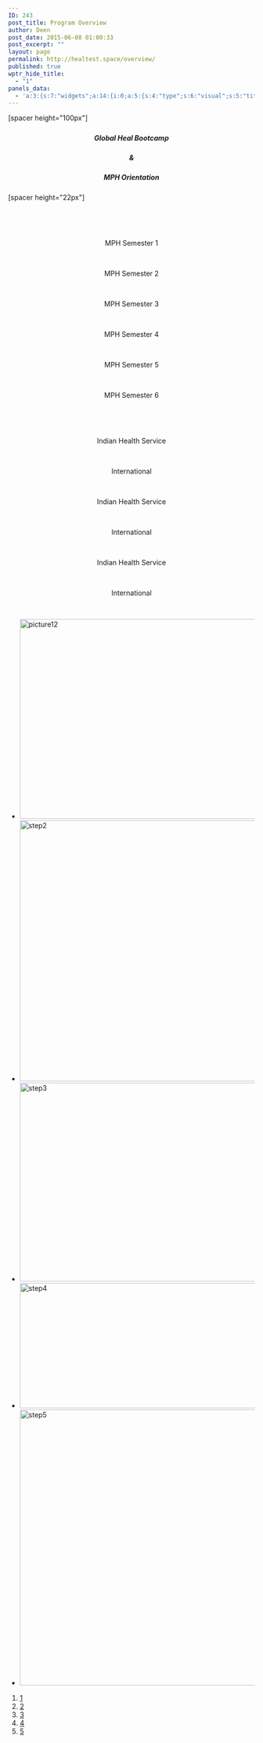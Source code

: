 ```yaml
---
ID: 243
post_title: Program Overview
author: Deen
post_date: 2015-06-08 01:00:33
post_excerpt: ""
layout: page
permalink: http://healtest.space/overview/
published: true
wptr_hide_title:
  - "1"
panels_data:
  - 'a:3:{s:7:"widgets";a:14:{i:0;a:5:{s:4:"type";s:6:"visual";s:5:"title";s:0:"";s:4:"text";s:182:"<p>[spacer height="100px"]</p><h5 style="text-align: center;"> </h5><h5 style="text-align: center;">Our Program</h5><p> </p><p> </p><p> </p><p>[spacer height="22px"]</p><p> </p>";s:6:"filter";s:1:"1";s:11:"panels_info";a:5:{s:5:"class";s:30:"WP_Widget_Black_Studio_TinyMCE";s:4:"grid";i:0;s:4:"cell";i:0;s:2:"id";i:0;s:5:"style";a:3:{s:10:"background";s:7:"#127e9b";s:27:"background_image_attachment";i:804;s:18:"background_display";s:5:"cover";}}}i:1;a:5:{s:4:"type";s:6:"visual";s:5:"title";s:0:"";s:4:"text";s:58:"<p> </p><p style="text-align: center;">MPH Semester 1</p>";s:6:"filter";s:1:"1";s:11:"panels_info";a:6:{s:5:"class";s:30:"WP_Widget_Black_Studio_TinyMCE";s:3:"raw";b:0;s:4:"grid";i:0;s:4:"cell";i:1;s:2:"id";i:1;s:5:"style";a:2:{s:10:"background";s:7:"#129bba";s:18:"background_display";s:6:"center";}}}i:2;a:5:{s:4:"type";s:6:"visual";s:5:"title";s:0:"";s:4:"text";s:58:"<p> </p><p style="text-align: center;">MPH Semester 2</p>";s:6:"filter";s:1:"1";s:11:"panels_info";a:6:{s:5:"class";s:30:"WP_Widget_Black_Studio_TinyMCE";s:3:"raw";b:0;s:4:"grid";i:0;s:4:"cell";i:1;s:2:"id";i:2;s:5:"style";a:2:{s:10:"background";s:7:"#129bba";s:18:"background_display";s:6:"center";}}}i:3;a:5:{s:4:"type";s:6:"visual";s:5:"title";s:0:"";s:4:"text";s:58:"<p> </p><p style="text-align: center;">MPH Semester 3</p>";s:6:"filter";s:1:"1";s:11:"panels_info";a:6:{s:5:"class";s:30:"WP_Widget_Black_Studio_TinyMCE";s:3:"raw";b:0;s:4:"grid";i:0;s:4:"cell";i:1;s:2:"id";i:3;s:5:"style";a:2:{s:10:"background";s:7:"#129bba";s:18:"background_display";s:6:"center";}}}i:4;a:5:{s:4:"type";s:6:"visual";s:5:"title";s:0:"";s:4:"text";s:58:"<p> </p><p style="text-align: center;">MPH Semester 4</p>";s:6:"filter";s:1:"1";s:11:"panels_info";a:6:{s:5:"class";s:30:"WP_Widget_Black_Studio_TinyMCE";s:3:"raw";b:0;s:4:"grid";i:0;s:4:"cell";i:1;s:2:"id";i:4;s:5:"style";a:2:{s:10:"background";s:7:"#129bba";s:18:"background_display";s:6:"center";}}}i:5;a:5:{s:4:"type";s:6:"visual";s:5:"title";s:0:"";s:4:"text";s:58:"<p> </p><p style="text-align: center;">MPH Semester 5</p>";s:6:"filter";s:1:"1";s:11:"panels_info";a:6:{s:5:"class";s:30:"WP_Widget_Black_Studio_TinyMCE";s:3:"raw";b:0;s:4:"grid";i:0;s:4:"cell";i:1;s:2:"id";i:5;s:5:"style";a:2:{s:10:"background";s:7:"#129bba";s:18:"background_display";s:6:"center";}}}i:6;a:5:{s:4:"type";s:6:"visual";s:5:"title";s:0:"";s:4:"text";s:67:"<p> </p><p style="text-align: center;">MPH Semester 6</p><p> </p>";s:6:"filter";s:1:"1";s:11:"panels_info";a:6:{s:5:"class";s:30:"WP_Widget_Black_Studio_TinyMCE";s:3:"raw";b:0;s:4:"grid";i:0;s:4:"cell";i:1;s:2:"id";i:6;s:5:"style";a:2:{s:10:"background";s:7:"#129bba";s:18:"background_display";s:6:"center";}}}i:7;a:5:{s:4:"type";s:6:"visual";s:5:"title";s:0:"";s:4:"text";s:65:"<p> </p><p style="text-align: center;">Indian Health Service</p>";s:6:"filter";s:1:"1";s:11:"panels_info";a:6:{s:5:"class";s:30:"WP_Widget_Black_Studio_TinyMCE";s:3:"raw";b:0;s:4:"grid";i:0;s:4:"cell";i:2;s:2:"id";i:7;s:5:"style";a:2:{s:10:"background";s:7:"#ededed";s:18:"background_display";s:6:"center";}}}i:8;a:5:{s:4:"type";s:6:"visual";s:5:"title";s:0:"";s:4:"text";s:57:"<p> </p><p style="text-align: center;">International</p>";s:6:"filter";s:1:"1";s:11:"panels_info";a:6:{s:5:"class";s:30:"WP_Widget_Black_Studio_TinyMCE";s:3:"raw";b:0;s:4:"grid";i:0;s:4:"cell";i:2;s:2:"id";i:8;s:5:"style";a:2:{s:10:"background";s:7:"#ededed";s:18:"background_display";s:6:"center";}}}i:9;a:5:{s:4:"type";s:6:"visual";s:5:"title";s:0:"";s:4:"text";s:65:"<p> </p><p style="text-align: center;">Indian Health Service</p>";s:6:"filter";s:1:"1";s:11:"panels_info";a:6:{s:5:"class";s:30:"WP_Widget_Black_Studio_TinyMCE";s:3:"raw";b:0;s:4:"grid";i:0;s:4:"cell";i:2;s:2:"id";i:9;s:5:"style";a:2:{s:10:"background";s:7:"#ededed";s:18:"background_display";s:6:"center";}}}i:10;a:5:{s:4:"type";s:6:"visual";s:5:"title";s:0:"";s:4:"text";s:57:"<p> </p><p style="text-align: center;">International</p>";s:6:"filter";s:1:"1";s:11:"panels_info";a:6:{s:5:"class";s:30:"WP_Widget_Black_Studio_TinyMCE";s:3:"raw";b:0;s:4:"grid";i:0;s:4:"cell";i:2;s:2:"id";i:10;s:5:"style";a:2:{s:10:"background";s:7:"#ededed";s:18:"background_display";s:6:"center";}}}i:11;a:5:{s:4:"type";s:6:"visual";s:5:"title";s:0:"";s:4:"text";s:65:"<p> </p><p style="text-align: center;">Indian Health Service</p>";s:6:"filter";s:1:"1";s:11:"panels_info";a:6:{s:5:"class";s:30:"WP_Widget_Black_Studio_TinyMCE";s:3:"raw";b:0;s:4:"grid";i:0;s:4:"cell";i:2;s:2:"id";i:11;s:5:"style";a:2:{s:10:"background";s:7:"#ededed";s:18:"background_display";s:6:"center";}}}i:12;a:5:{s:4:"type";s:6:"visual";s:5:"title";s:0:"";s:4:"text";s:66:"<p> </p><p style="text-align: center;">International</p><p> </p>";s:6:"filter";s:1:"1";s:11:"panels_info";a:6:{s:5:"class";s:30:"WP_Widget_Black_Studio_TinyMCE";s:3:"raw";b:0;s:4:"grid";i:0;s:4:"cell";i:2;s:2:"id";i:12;s:5:"style";a:2:{s:10:"background";s:7:"#ededed";s:18:"background_display";s:6:"center";}}}i:13;a:7:{s:6:"frames";a:5:{i:0;a:5:{s:17:"background_videos";a:1:{i:0;a:4:{s:4:"file";s:0:"";s:3:"url";s:0:"";s:6:"format";s:9:"video/mp4";s:6:"height";s:0:"";}}s:16:"background_image";s:0:"";s:21:"background_image_type";s:5:"cover";s:16:"foreground_image";s:3:"556";s:3:"url";s:0:"";}i:1;a:5:{s:17:"background_videos";a:1:{i:0;a:4:{s:4:"file";s:0:"";s:3:"url";s:0:"";s:6:"format";s:9:"video/mp4";s:6:"height";s:0:"";}}s:16:"background_image";s:0:"";s:21:"background_image_type";s:5:"cover";s:16:"foreground_image";s:3:"786";s:3:"url";s:0:"";}i:2;a:5:{s:17:"background_videos";a:1:{i:0;a:4:{s:4:"file";s:0:"";s:3:"url";s:0:"";s:6:"format";s:9:"video/mp4";s:6:"height";s:0:"";}}s:16:"background_image";s:0:"";s:21:"background_image_type";s:5:"cover";s:16:"foreground_image";s:3:"787";s:3:"url";s:0:"";}i:3;a:5:{s:17:"background_videos";a:1:{i:0;a:4:{s:4:"file";s:0:"";s:3:"url";s:0:"";s:6:"format";s:9:"video/mp4";s:6:"height";s:0:"";}}s:16:"background_image";s:0:"";s:21:"background_image_type";s:5:"cover";s:16:"foreground_image";s:3:"788";s:3:"url";s:0:"";}i:4;a:5:{s:17:"background_videos";a:1:{i:0;a:4:{s:4:"file";s:0:"";s:3:"url";s:0:"";s:6:"format";s:9:"video/mp4";s:6:"height";s:0:"";}}s:16:"background_image";s:0:"";s:21:"background_image_type";s:5:"cover";s:16:"foreground_image";s:3:"789";s:3:"url";s:0:"";}}s:5:"speed";i:800;s:7:"timeout";i:8000;s:13:"nav_color_hex";s:7:"#070707";s:9:"nav_style";s:4:"thin";s:8:"nav_size";i:25;s:11:"panels_info";a:6:{s:5:"class";s:31:"SiteOrigin_Widget_Slider_Widget";s:3:"raw";b:0;s:4:"grid";i:0;s:4:"cell";i:3;s:2:"id";i:13;s:5:"style";a:3:{s:7:"padding";s:4:"20px";s:10:"background";s:7:"#ffffff";s:18:"background_display";s:4:"tile";}}}}s:5:"grids";a:1:{i:0;a:2:{s:5:"cells";i:4;s:5:"style";a:3:{s:11:"row_stretch";s:14:"full-stretched";s:10:"background";s:7:"#ffffff";s:18:"background_display";s:4:"tile";}}}s:10:"grid_cells";a:4:{i:0;a:2:{s:4:"grid";i:0;s:6:"weight";d:0.2465317919077534558613962190065649338066577911376953125;}i:1;a:2:{s:4:"grid";i:0;s:6:"weight";d:0.1378612716768621293539354155655018985271453857421875;}i:2;a:2:{s:4:"grid";i:0;s:6:"weight";d:0.128612716762871392983669238674337975680828094482421875;}i:3;a:2:{s:4:"grid";i:0;s:6:"weight";d:0.486994219652512938534272279866854660212993621826171875;}}}'
---
```

[spacer height="100px"]
<h5 style="text-align: center;"></h5>
<h5 style="text-align: center;">Global Heal Bootcamp</h5>
<h5 style="text-align: center;">&amp;</h5>
<h5 style="text-align: center;">MPH Orientation</h5>
[spacer height="22px"]

&nbsp;

&nbsp;
<p style="text-align: center;">MPH Semester 1</p>
&nbsp;
<p style="text-align: center;">MPH Semester 2</p>
&nbsp;
<p style="text-align: center;">MPH Semester 3</p>
&nbsp;
<p style="text-align: center;">MPH Semester 4</p>
&nbsp;
<p style="text-align: center;">MPH Semester 5</p>
&nbsp;
<p style="text-align: center;">MPH Semester 6</p>
&nbsp;

&nbsp;
<p style="text-align: center;">Indian Health Service</p>
&nbsp;
<p style="text-align: center;">International</p>
&nbsp;
<p style="text-align: center;">Indian Health Service</p>
&nbsp;
<p style="text-align: center;">International</p>
&nbsp;
<p style="text-align: center;">Indian Health Service</p>
&nbsp;
<p style="text-align: center;">International</p>
&nbsp;
<ul class="sow-slider-images" data-settings="{&quot;pagination&quot;:true,&quot;speed&quot;:800,&quot;timeout&quot;:8000}">
	<li class="sow-slider-image sow-slider-image-cover" style="background-image: url();"><img class="attachment-full" src="http://healtest.space/wp-content/uploads/2015/06/picture12.png" alt="picture12" width="729" height="407" /></li>
	<li class="sow-slider-image sow-slider-image-cover" style="background-image: url();"><img class="attachment-full" src="http://healtest.space/wp-content/uploads/2015/06/step2.png" alt="step2" width="767" height="532" /></li>
	<li class="sow-slider-image sow-slider-image-cover" style="background-image: url();"><img class="attachment-full" src="http://healtest.space/wp-content/uploads/2015/06/step3.png" alt="step3" width="903" height="405" /></li>
	<li class="sow-slider-image sow-slider-image-cover" style="background-image: url();"><img class="attachment-full" src="http://healtest.space/wp-content/uploads/2015/06/step4.png" alt="step4" width="847" height="255" /></li>
	<li class="sow-slider-image sow-slider-image-cover" style="background-image: url();"><img class="attachment-full" src="http://healtest.space/wp-content/uploads/2015/06/step5.png" alt="step5" width="931" height="562" /></li>
</ul>
<ol class="sow-slider-pagination">
	<li><a href="#" data-goto="0">1</a></li>
	<li><a href="#" data-goto="1">2</a></li>
	<li><a href="#" data-goto="2">3</a></li>
	<li><a href="#" data-goto="3">4</a></li>
	<li><a href="#" data-goto="4">5</a></li>
</ol>
&nbsp;